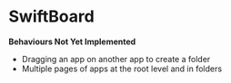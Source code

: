 SwiftBoard
==========

**Behaviours Not Yet Implemented**

- Dragging an app on another app to create a folder
- Multiple pages of apps at the root level and in folders
